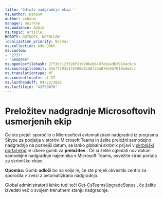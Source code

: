 ```yaml
---
title: 'Odloži nadgradnjo ekip '
ms.author: pebaum
author: pebaum
manager: mnirkhe
ms.audience: Admin
ms.topic: article
ROBOTS: NOINDEX, NOFOLLOW
localization_priority: Normal
ms.collection: Adm_O365
ms.custom:
- "2737"
- "4000006"
ms.openlocfilehash: 27f3dc123590f3199d6a984d7e9a4db3918ac9cb
ms.sourcegitcommit: 55eff703a17e500681d8fa6a87eb067019ade3cc
ms.translationtype: MT
ms.contentlocale: sl-SI
ms.lasthandoff: 04/22/2020
ms.locfileid: "43758878"
---
```

# <a name="how-to-postpone-the-microsoft-driven-teams-upgrade"></a>Preložitev nadgradnje Microsoftovih usmerjenih ekip

Če ste prejeli sporočilo o Microsoftovi avtomatizirani nadgradnji iz programa Skype za podjetja v storitvi Microsoft Teams in želite preložiti samodejno nadgradnjo na poznejši datum, se lahko globalni skrbnik prijavi v [skrbniški portal ekip](https://admin.teams.microsoft.com/dashboard) in izbere gumb za **preložitev** . Če si želite ogledati nov datum samodejne nadgradnje najemnika v Microsoft Teams, osvežite stran portala za skrbniške ekipe.

**Opomba:** Gumb **odloži** bo na voljo le, če ste prejeli obvestilo centra za sporočila v zvezi z avtomatizirano nadgradnjo. 

Global administratorji lahko tudi teči [Get-CsTeamsUpgradeStatus](https://docs.microsoft.com/powershell/module/skype/get-csteamsupgradestatus?view=skype-ps) , če želite izvedeti več o svojem trenutnem stanju nadgradnje. 